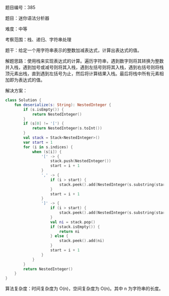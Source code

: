 题目编号：385

题目：迷你语法分析器

难度：中等

考察范围：栈、递归、字符串处理

题干：给定一个用字符串表示的整数加减表达式，计算出表达式的值。

解题思路：使用栈来实现表达式的计算。遍历字符串，遇到数字则将其转换为整数并入栈，遇到加号或减号则将其入栈，遇到左括号则将其入栈，遇到右括号则将栈顶元素出栈，直到遇到左括号为止，然后将计算结果入栈。最后将栈中所有元素相加即为表达式的值。

解决方案：

```kotlin
class Solution {
    fun deserialize(s: String): NestedInteger {
        if (s.isEmpty()) {
            return NestedInteger()
        }
        if (s[0] != '[') {
            return NestedInteger(s.toInt())
        }
        val stack = Stack<NestedInteger>()
        var start = 1
        for (i in s.indices) {
            when (s[i]) {
                '[' -> {
                    stack.push(NestedInteger())
                    start = i + 1
                }
                ',' -> {
                    if (i > start) {
                        stack.peek().add(NestedInteger(s.substring(start, i).toInt()))
                    }
                    start = i + 1
                }
                ']' -> {
                    if (i > start) {
                        stack.peek().add(NestedInteger(s.substring(start, i).toInt()))
                    }
                    val ni = stack.pop()
                    if (stack.isEmpty()) {
                        return ni
                    } else {
                        stack.peek().add(ni)
                    }
                    start = i + 1
                }
            }
        }
        return NestedInteger()
    }
}
```

算法复杂度：时间复杂度为 O(n)，空间复杂度为 O(n)。其中 n 为字符串的长度。
